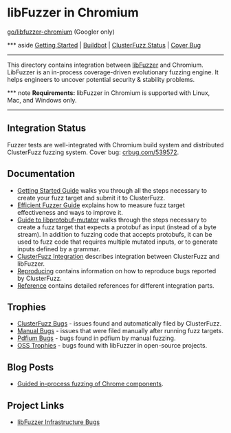 # libFuzzer in Chromium

[go/libfuzzer-chromium](https://goto.google.com/libfuzzer-chromium) (Googler only)

*** aside
[Getting Started](getting_started.md)
| [Buildbot](https://build.chromium.org/p/chromium.fyi/buildslaves/slave43-c1)
| [ClusterFuzz Status](https://clusterfuzz.com/v2/fuzzer-stats)
| [Cover Bug]
***

This directory contains integration between [libFuzzer] and Chromium.
LibFuzzer is an in-process coverage-driven evolutionary fuzzing engine. It helps
engineers to uncover potential security & stability problems.

*** note
**Requirements:** libFuzzer in Chromium is supported with Linux, Mac, and
  Windows only.
***

## Integration Status

Fuzzer tests are well-integrated with Chromium build system and distributed
ClusterFuzz fuzzing system. Cover bug: [crbug.com/539572].

## Documentation

* [Getting Started Guide] walks you through all the steps necessary to create
your fuzz target and submit it to ClusterFuzz.
* [Efficient Fuzzer Guide] explains how to measure fuzz target effectiveness and
ways to improve it.
* [Guide to libprotobuf-mutator] walks through the steps necessary to create a
fuzz target that expects a protobuf as input (instead of a byte stream). In
addition to fuzzing code that accepts protobufs, it can be used to fuzz
code that requires multiple mutated inputs, or to generate inputs defined by a
grammar.
* [ClusterFuzz Integration] describes integration between ClusterFuzz and
libFuzzer.
* [Reproducing] contains information on how to reproduce bugs reported by
  ClusterFuzz.
* [Reference] contains detailed references for different integration parts.

## Trophies
* [ClusterFuzz Bugs] - issues found and automatically filed by ClusterFuzz.
* [Manual Bugs] - issues that were filed manually after running fuzz targets.
* [Pdfium Bugs] - bugs found in pdfium by manual fuzzing.
* [OSS Trophies] - bugs found with libFuzzer in open-source projects.


## Blog Posts
* [Guided in-process fuzzing of Chrome components].

## Project Links
* [libFuzzer Infrastructure Bugs]

[libFuzzer]: http://llvm.org/docs/LibFuzzer.html
[crbug.com/539572]: https://bugs.chromium.org/p/chromium/issues/detail?id=539572
[Cover Bug]: https://bugs.chromium.org/p/chromium/issues/detail?id=539572
[Getting Started Guide]: getting_started.md
[Efficient Fuzzer Guide]: efficient_fuzzer.md
[Guide to libprotobuf-mutator]: libprotobuf-mutator.md
[ClusterFuzz Integration]: clusterfuzz.md
[Reproducing]: https://github.com/google/clusterfuzz-tools
[Reference]: reference.md
[ClusterFuzz Bugs]: https://bugs.chromium.org/p/chromium/issues/list?can=1&q=label:Stability-LibFuzzer%20label:ClusterFuzz&sort=-modified&colspec=ID%20Pri%20M%20Stars%20ReleaseBlock%20Component%20Status%20Owner%20Summary%20OS%20Modified
[Pdfium Bugs]: https://bugs.chromium.org/p/pdfium/issues/list?can=1&q=libfuzzer&colspec=ID+Type+Status+Priority+Milestone+Owner+Summary&cells=tiles
[Manual Bugs]: https://bugs.chromium.org/p/chromium/issues/list?can=1&q=label%3AStability-LibFuzzer+-label%3AClusterFuzz&sort=-modified&colspec=ID+Pri+M+Stars+ReleaseBlock+Component+Status+Owner+Summary+OS+Modified&x=m&y=releaseblock&cells=ids
[OSS Trophies]: http://llvm.org/docs/LibFuzzer.html#trophies
[Guided in-process fuzzing of Chrome components]: https://security.googleblog.com/2016/08/guided-in-process-fuzzing-of-chrome.html
[libFuzzer Infrastructure Bugs]: https://bugs.chromium.org/p/chromium/issues/list?q=label:LibFuzzer-Infra
